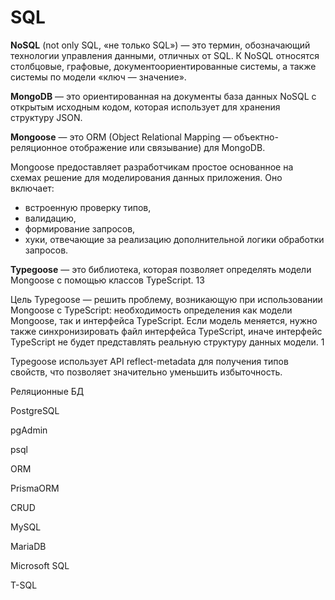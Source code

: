 # SQL

**NoSQL** (not only SQL, «не только SQL») — это термин, обозначающий технологии управления данными, отличных от SQL. К NoSQL относятся столбцовые, графовые, документоориентированные системы, а также системы по модели «ключ — значение».

**MongoDB** — это ориентированная на документы база данных NoSQL с открытым исходным кодом, которая использует для хранения структуру JSON.

**Mongoose** — это ORM (Object Relational Mapping — объектно-реляционное отображение или связывание) для MongoDB.

Mongoose предоставляет разработчикам простое основанное на схемах решение для моделирования данных приложения. Оно включает:

* встроенную проверку типов,
* валидацию,
* формирование запросов,
* хуки, отвечающие за реализацию дополнительной логики обработки запросов.

**Typegoose** — это библиотека, которая позволяет определять модели Mongoose с помощью классов TypeScript. 13

Цель Typegoose — решить проблему, возникающую при использовании Mongoose с TypeScript: необходимость определения как модели Mongoose, так и интерфейса TypeScript. Если модель меняется, нужно также синхронизировать файл интерфейса TypeScript, иначе интерфейс TypeScript не будет представлять реальную структуру данных модели. 1

Typegoose использует API reflect-metadata для получения типов свойств, что позволяет значительно уменьшить избыточность.

Реляционные БД

PostgreSQL

pgAdmin

psql

ORM

PrismaORM

CRUD

MySQL

MariaDB

Microsoft SQL

T-SQL


